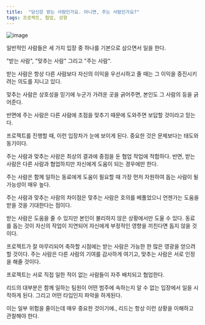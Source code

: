```yaml
---
title:  "당신은 받는 사람인가요. 아니면, 주는 사람인가요?"
tags: 프로젝트, 협업, 성향
---
```


![image](https://github.com/user-attachments/assets/79384601-a84f-4795-9ca0-15c66ec0673e)

일반적인 사람들은 세 가지 입장 중 하나를 기본으로 삼으면서 일을 한다.

"받는 사람", "맞추는 사람" 그리고 "주는 사람".

받는 사람은 항상 다른 사람보다 자신의 이익을 우선시하고 줄 때는 그 이익을 증진시키려는 의도를 지니고 있다.

맞추는 사람은 상호성을 믿기에 누군가 가려운 곳을 긁어주면, 본인도 그 사람의 등을 긁어준다.

반면에 주는 사람은 다른 사람에 초점을 맞추기 때문에 도와주면 보답할 것이라고 믿는다.

프로젝트를 진행할 때, 이런 입장차가 눈에 보이게 된다. 중요한 것은 문제보다는 태도와 동기이다.

주는 사람과 맞추는 사람은 최상의 결과에 중점을 둔 협업 작업에 적합하다. 반면, 받는 사람은 다른 사람과 협업하지만 자신에게 도움이 되는 경우에만 한다.

주는 사람은 함께 일하는 동료에게 도움이 필요할 때 가장 먼저 자원하여 돕는 사람이 될 가능성이 매우 높다. 

주는 사람과 맞추는 사람의 차이점은 맞추는 사람은 호의를 베풀었으니 언젠가는 도움을 받을 것을 기대한다는 점이다. 

받는 사람은 도움을 줄 수 있지만 본인이 불리하지 않은 상황에서만 도울 수 있다. 동료를 돕는 것이 자신의 작업이 지연되어 자신에게 부정적인 영향을 끼친다면 돕지 않을 것이다.

프로젝트가 잘 마무리되어 축하할 시점에는 받는 사람은 가능한 한 많은 영광을 얻으려 할 것이다. 주는 사람은 다른 사람의 기여를 감사하게 여기고, 맞추는 사람은 서로 인정을 해줄 것이다.

프로젝트는 서로 직접 일한 적이 없는 사람들이 자주 배치되고 협업한다. 

리드의 대부분은 함께 일하는 팀원이 어떤 범주에 속하는지 알 수 없는 입장에서 일을 시작하게 된다. 그리고 어떤 타입인지 파악을 하게된다.

이는 일부 위험을 줄이는데 매우 중요한 것이기에., 리드는 항상 이런 상황을 이해하고 관찰해야 한다.
